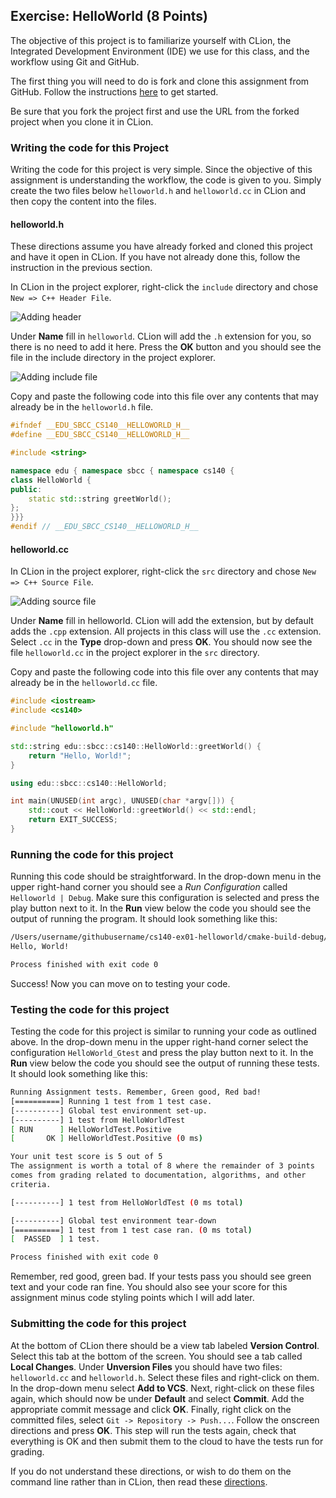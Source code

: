 ## Exercise: HelloWorld (8 Points)

The objective of this project is to familiarize yourself with 
CLion, the Integrated Development Environment (IDE) we use for 
this class, and the workflow using Git and GitHub.

The first thing you will need to do is fork and clone this assignment
from GitHub. Follow the instructions 
[here](https://github.com/sbcc-cs140-fall2018/HowToStartEveryProject)
to get started. 

Be sure that you fork the project first and use the URL from
the forked project when you clone it in CLion.

### Writing the code for this Project

Writing the code for this project is very simple. Since the 
objective of this assignment is understanding the workflow, 
the code is given to you. Simply create the two files below 
`helloworld.h` and `helloworld.cc` in CLion
and then copy the content into the files. 

#### helloworld.h

These directions assume you have already forked and cloned this
project and have it open in CLion. If you have not already done
this, follow the instruction in the previous section.

In CLion in the project explorer, right-click the `include` directory
and chose `New => C++ Header File`. 

![Adding header](https://github.com/sbcc-cs140-fall2018/Course-Information/wiki/images/01_include_file.png)

Under **Name** fill in `helloworld`. CLion will add the `.h` extension for you,
so there is no need to add it here. Press the **OK** button
and you should see the file in the include directory in 
the project explorer.

![Adding include file](https://github.com/sbcc-cs140-fall2018/Course-Information/wiki/images/02_new_header_file.png)


Copy and paste the following code into this file over any
contents that may already be in the `helloworld.h` file.

```cpp
#ifndef __EDU_SBCC_CS140__HELLOWORLD_H__
#define __EDU_SBCC_CS140__HELLOWORLD_H__

#include <string>

namespace edu { namespace sbcc { namespace cs140 {
class HelloWorld {
public:
    static std::string greetWorld();
};
}}}
#endif // __EDU_SBCC_CS140__HELLOWORLD_H__
```
#### helloworld.cc

In CLion in the project explorer, right-click the `src` directory
and chose `New => C++ Source File`. 

![Adding source file](https://github.com/sbcc-cs140-fall2018/Course-Information/wiki/images/03_new_source_file.png)

Under **Name** fill in
helloworld. CLion will add the extension, but by default 
adds the `.cpp` extension. All projects in this class will
use the `.cc` extension. Select `.cc` in the **Type** drop-down
and press **OK**. You should now see the file `helloworld.cc` in
the project explorer in the `src` directory.

Copy and paste the following code into this file over any
contents that may already be in the `helloworld.cc` file.

```cpp
#include <iostream>
#include <cs140>

#include "helloworld.h"

std::string edu::sbcc::cs140::HelloWorld::greetWorld() {
    return "Hello, World!";
}

using edu::sbcc::cs140::HelloWorld;

int main(UNUSED(int argc), UNUSED(char *argv[])) {
    std::cout << HelloWorld::greetWorld() << std::endl;
    return EXIT_SUCCESS;
}
```
### Running the code for this project

Running this code should be straightforward. In the drop-down 
menu in the upper right-hand corner you should see a *Run
Configuration* called `Helloworld | Debug`. Make sure this 
configuration is selected and press the play button next to it.
In the **Run** view below the code you should see the output 
of running the program. It should look something like this:

```bash
/Users/username/githubusername/cs140-ex01-helloworld/cmake-build-debug/bin/HelloWorld
Hello, World!

Process finished with exit code 0
```
Success! Now you can move on to testing your code.

### Testing the code for this project

Testing the code for this project is similar to running your code
as outlined above. In the drop-down menu in the upper right-hand
corner select the configuration `HelloWorld_Gtest` and press the 
play button next to it. In the **Run** view below the code you should
see the output of running these tests. It should look something
like this:

```bash
Running Assignment tests. Remember, Green good, Red bad!
[==========] Running 1 test from 1 test case.
[----------] Global test environment set-up.
[----------] 1 test from HelloWorldTest
[ RUN      ] HelloWorldTest.Positive
[       OK ] HelloWorldTest.Positive (0 ms)

Your unit test score is 5 out of 5
The assignment is worth a total of 8 where the remainder of 3 points
comes from grading related to documentation, algorithms, and other
criteria.

[----------] 1 test from HelloWorldTest (0 ms total)

[----------] Global test environment tear-down
[==========] 1 test from 1 test case ran. (0 ms total)
[  PASSED  ] 1 test.

Process finished with exit code 0
```

Remember, red good, green bad. If your tests pass you should see green
text and your code ran fine. You should also see your score for this
assignment minus code styling points which I will add later.

### Submitting the code for this project

At the bottom of CLion there should be a view tab labeled **Version Control**.
Select this tab at the bottom of the screen. You should see a tab called **Local Changes**.
Under **Unversion Files** you should have two files: `helloworld.cc` and `helloworld.h`.
Select these files and right-click on them. In the drop-down menu
select **Add to VCS**. Next, right-click on these files again, which should
now be under **Default** and select **Commit**. Add the appropriate
commit message and click **OK**. Finally, right click on the committed files,
select `Git -> Repository -> Push...`. Follow the onscreen directions
and press **OK**. This step will run the tests again, check that everything is OK
and then submit them to the cloud to have the tests run for grading.

If you do not understand these directions, or wish to do them on the command
line rather than in CLion, then read these [directions](https://github.com/sbcc-cs140-fall2018/HowToSubmitEveryProject).
